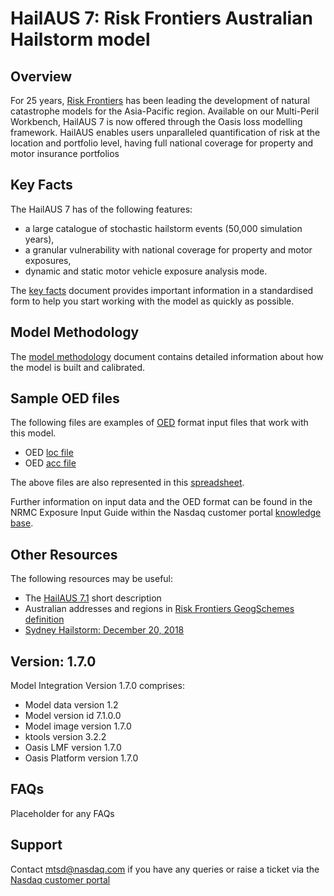 # HailAUS 7: Risk Frontiers Australian Hailstorm model

## Overview
For 25 years, [Risk Frontiers][WEBSITE] has been leading the development of natural catastrophe models for the Asia-Pacific region.
Available on our Multi-Peril Workbench, HailAUS 7 is now offered through the Oasis loss modelling framework. HailAUS 
enables users unparalleled quantification of risk at the location and portfolio level, having full national coverage 
for property and motor insurance portfolios

## Key Facts
The HailAUS 7 has of the following features:
- a large catalogue of stochastic hailstorm events (50,000 simulation years),
- a granular vulnerability with national coverage for property and motor exposures,
- dynamic and static motor vehicle exposure analysis mode.

The [key facts][VENDOR_MODEL_KF] document provides important information in a standardised form to help you start 
working with the model as quickly as possible.

## Model Methodology
The [model methodology][VENDOR_MODEL_MM] document contains detailed information about how the model is built and 
calibrated.

## Sample OED files
The following files are examples of [OED] format input files that work with this model.
- OED [loc file][OED_LOC]
- OED [acc file][OED_ACC]

The above files are also represented in this [spreadsheet][VENDOR_MODEL_OED_Spreadsheet].

[//]: # (Nasdaq generic information on OED - DO NOT REMOVE)
Further information on input data and the OED format can be found in the NRMC Exposure Input Guide within the Nasdaq 
customer portal [knowledge base][NKB].

## Other Resources

The following resources may be useful:
- The [HailAUS 7.1][HailAUS7_2pager] short description
- Australian addresses and regions in [Risk Frontiers GeogSchemes definition][RiskFrontiers_GeogSchemes.xslx]
- [Sydney Hailstorm: December 20, 2018][NEWSLETTER]

## Version: 1.7.0
Model Integration Version 1.7.0 comprises:
- Model data version 1.2
- Model version id 7.1.0.0
- Model image version 1.7.0
- ktools version 3.2.2
- Oasis LMF version 1.7.0
- Oasis Platform version 1.7.0

## FAQs
Placeholder for any FAQs

## Support
[//]: # (Nasdaq Support - DO NOT REMOVE)
Contact [mtsd@nasdaq.com](mailto:mtsd@nasdaq.com?subject=NRMC%20|%20Vendor%20Model%20-%20Your%20Subject) 
if you have any queries or raise a ticket via the [Nasdaq customer portal][NCP]

[//]: # (VENDOR links references - not visible)
   [VENDOR_MODEL_KF]: <vendor_model_keyfact.pdf>
   [VENDOR_MODEL_MM]: <vendor_model_methodolgy.pdf>
   [VENDOR_MODEL_OED_Spreadsheet]: <vendor_model_oed.xlsx>
   [WEBSITE]: <https://riskfrontiers.com/>
   [OED_ACC]: <https://github.com/risk-frontiers/OasisIntegration/nasdaq/AU_HL/7.1.0.0/test_files/AU_HL_test1_acc.csv>
   [OED_LOC]: <https://github.com/risk-frontiers/OasisIntegration/nasdaq/AU_HL/7.1.0.0/test_files/AU_HL_test1_500_loc.csv>
   [RiskFrontiers_GeogSchemes.xslx]: <https://github.com/risk-frontiers/OasisIntegration/nasdaq/AU_HL/7.1.0.0/docs/RiskFrontiers_GeogSchemes.xslx>
   [HailAUS7_2pager]: <https://riskfrontiers.com/rf2018/wp-content/uploads/2019/10/HailAUS-7.0-Model-2019.pdf>
   [NEWSLETTER]: <https://riskfrontiers.com/rf2018/wp-content/uploads/2019/03/RF_Newsletter_Volume18_Issue2_March_2019.pdf>

[//]: # (Nasdaq links references - DO NOT REMOVE)
   [OED]: <https://github.com/simplitium/oed>
   [NKB]: <https://customer-support.nasdaq.com/kb/display/NRMC>
   [NCP]: <https://customer-support.nasdaq.com/jira/servicedesk/customerportal/7>
   [OED]: <https://github.com/simplitium/oed>
